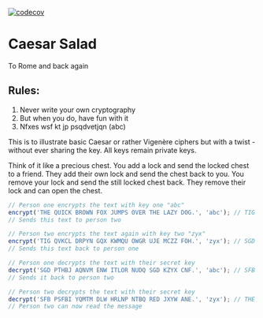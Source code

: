 [![codecov](https://codecov.io/gh/Primajin/caesar-salad/branch/main/graph/badge.svg?token=ouxuHl9wrD)](https://codecov.io/gh/Primajin/caesar-salad)

# Caesar Salad

To Rome and back again

## Rules:

1. Never write your own cryptography
2. But when you do, have fun with it
3. Nfxes wsf kt jp psqdvetjqn (abc)

This is to illustrate basic Caesar or rather Vigenère ciphers but with a twist - without ever sharing the key. All
keys remain private keys.

Think of it like a precious chest. You add a lock and send the locked chest to a friend. They add their own lock and
send the chest back to you. You remove your lock and send the still locked chest back. They remove their lock and can
open the chest.

```js
// Person one encrypts the text with key one "abc"
encrypt('THE QUICK BROWN FOX JUMPS OVER THE LAZY DOG.', 'abc'); // TIG QVKCL DRPYN GQX KWMQU OWGR UJE MCZZ FOH.
// Sends this text to person two

// Person two encrypts the text again with key two "zyx"
encrypt('TIG QVKCL DRPYN GQX KWMQU OWGR UJE MCZZ FOH.', 'zyx'); // SGD PTHBJ AQNVM ENW ITLOR NUDQ SGD KZYX CNF.
// Sends this text back to person one

// Person one decrypts the text with their secret key
decrypt('SGD PTHBJ AQNVM ENW ITLOR NUDQ SGD KZYX CNF.', 'abc'); // SFB PSFBI YQMTM DLW HRLNP NTBQ RED JXYW ANE.
// Sends it back to person two

// Person two decrypts the text with their secret key
decrypt('SFB PSFBI YQMTM DLW HRLNP NTBQ RED JXYW ANE.', 'zyx'); // THE QUICK BROWN FOX JUMPS OVER THE LAZY DOG.
// Person two can now read the message
```
